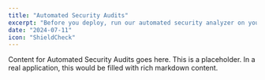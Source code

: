 ```yaml
---
title: "Automated Security Audits"
excerpt: "Before you deploy, run our automated security analyzer on your smart contracts to catch common vulnerabilities."
date: "2024-07-11"
icon: "ShieldCheck"
---
```


Content for Automated Security Audits goes here. This is a placeholder. In a real application, this would be filled with rich markdown content.
